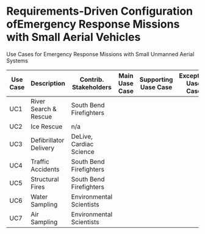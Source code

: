 # Requirements-Driven Configuration ofEmergency Response Missions with Small Aerial Vehicles
Use Cases for Emergency Response Missions with Small Unmanned Aerial Systems


| Use Case      | Description                 | Contrib. Stakeholders              | Main Uase Case  | Supporting Uase Case  | Exception Uase Case  |
| ------------- |-------------                    | -----                              |            -----|                  -----|                 -----|   
| UC1           | River Search & Rescue           | South Bend Firefighters |
| UC2           |Ice Rescue                       |   n/a |
| UC3           |  Defibrillator Delivery         |    DeLive, Cardiac Science |
| UC4           |Traffic Accidents                |    South Bend Firefighters |
| UC5           | Structural Fires                |    South Bend Firefighters |
| UC6           | Water Sampling                  |    Environmental Scientists |
| UC7           | Air Sampling                    |    Environmental Scientists |
